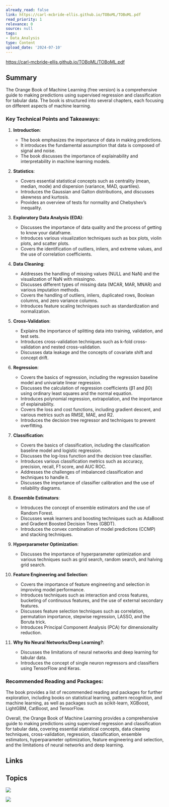 ```yaml
---
already_read: false
link: https://carl-mcbride-ellis.github.io/TOBoML/TOBoML.pdf
read_priority: 1
relevance: 0
source: null
tags:
- Data_Analysis
type: Content
upload_date: '2024-07-10'
---
```


https://carl-mcbride-ellis.github.io/TOBoML/TOBoML.pdf
## Summary

The Orange Book of Machine Learning (free version) is a comprehensive guide to making predictions using supervised regression and classification for tabular data. The book is structured into several chapters, each focusing on different aspects of machine learning.

### Key Technical Points and Takeaways:

1. **Introduction**:
   - The book emphasizes the importance of data in making predictions.
   - It introduces the fundamental assumption that data is composed of signal and noise.
   - The book discusses the importance of explainability and interpretability in machine learning models.

2. **Statistics**:
   - Covers essential statistical concepts such as centrality (mean, median, mode) and dispersion (variance, MAD, quartiles).
   - Introduces the Gaussian and Galton distributions, and discusses skewness and kurtosis.
   - Provides an overview of tests for normality and Chebyshev’s inequality.

3. **Exploratory Data Analysis (EDA)**:
   - Discusses the importance of data quality and the process of getting to know your dataframe.
   - Introduces various visualization techniques such as box plots, violin plots, and scatter plots.
   - Covers the identification of outliers, inliers, and extreme values, and the use of correlation coefficients.

4. **Data Cleaning**:
   - Addresses the handling of missing values (NULL and NaN) and the visualization of NaN with missingno.
   - Discusses different types of missing data (MCAR, MAR, MNAR) and various imputation methods.
   - Covers the handling of outliers, inliers, duplicated rows, Boolean columns, and zero variance columns.
   - Introduces feature scaling techniques such as standardization and normalization.

5. **Cross-Validation**:
   - Explains the importance of splitting data into training, validation, and test sets.
   - Introduces cross-validation techniques such as k-fold cross-validation and nested cross-validation.
   - Discusses data leakage and the concepts of covariate shift and concept drift.

6. **Regression**:
   - Covers the basics of regression, including the regression baseline model and univariate linear regression.
   - Discusses the calculation of regression coefficients (β1 and β0) using ordinary least squares and the normal equation.
   - Introduces polynomial regression, extrapolation, and the importance of explainability.
   - Covers the loss and cost functions, including gradient descent, and various metrics such as RMSE, MAE, and R2.
   - Introduces the decision tree regressor and techniques to prevent overfitting.

7. **Classification**:
   - Covers the basics of classification, including the classification baseline model and logistic regression.
   - Discusses the log-loss function and the decision tree classifier.
   - Introduces various classification metrics such as accuracy, precision, recall, F1 score, and AUC ROC.
   - Addresses the challenges of imbalanced classification and techniques to handle it.
   - Discusses the importance of classifier calibration and the use of reliability diagrams.

8. **Ensemble Estimators**:
   - Introduces the concept of ensemble estimators and the use of Random Forest.
   - Discusses weak learners and boosting techniques such as AdaBoost and Gradient Boosted Decision Trees (GBDT).
   - Introduces the convex combination of model predictions (CCMP) and stacking techniques.

9. **Hyperparameter Optimization**:
   - Discusses the importance of hyperparameter optimization and various techniques such as grid search, random search, and halving grid search.

10. **Feature Engineering and Selection**:
    - Covers the importance of feature engineering and selection in improving model performance.
    - Introduces techniques such as interaction and cross features, bucketing of continuous features, and the use of external secondary features.
    - Discusses feature selection techniques such as correlation, permutation importance, stepwise regression, LASSO, and the Boruta trick.
    - Introduces Principal Component Analysis (PCA) for dimensionality reduction.

11. **Why No Neural Networks/Deep Learning?**:
    - Discusses the limitations of neural networks and deep learning for tabular data.
    - Introduces the concept of single neuron regressors and classifiers using TensorFlow and Keras.

### Recommended Reading and Packages:
The book provides a list of recommended reading and packages for further exploration, including books on statistical learning, pattern recognition, and machine learning, as well as packages such as scikit-learn, XGBoost, LightGBM, CatBoost, and TensorFlow.

Overall, the Orange Book of Machine Learning provides a comprehensive guide to making predictions using supervised regression and classification for tabular data, covering essential statistical concepts, data cleaning techniques, cross-validation, regression, classification, ensemble estimators, hyperparameter optimization, feature engineering and selection, and the limitations of neural networks and deep learning.
## Links


## Topics

![](topics/Concept/AutoML)

![](topics/Library/DuckDB)